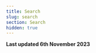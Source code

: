 ```yaml
---
title: Search
slug: search
section: Search
hidden: true
---
```


**Last updated 6th November 2023**

